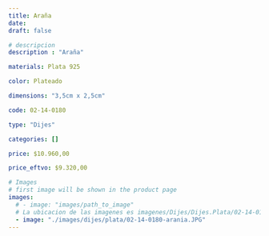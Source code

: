 ```yaml
---
title: Araña
date: 
draft: false

# descripcion
description : "Araña"

materials: Plata 925

color: Plateado

dimensions: "3,5cm x 2,5cm"

code: 02-14-0180

type: "Dijes"

categories: []

price: $10.960,00

price_eftvo: $9.320,00

# Images
# first image will be shown in the product page
images:
  # - image: "images/path_to_image"
  # La ubicacion de las imagenes es imagenes/Dijes/Dijes.Plata/02-14-0180-arania
  - image: "./images/dijes/plata/02-14-0180-arania.JPG"
---
```

